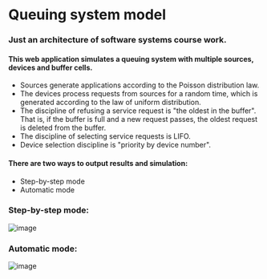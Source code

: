 # Queuing system model
### Just an architecture of software systems course work.

#### This web application simulates a queuing system with multiple sources, devices and buffer cells. <br>
 - Sources generate applications according to the Poisson distribution law. <br>
 - The devices process requests from sources for a random time, which is generated according to the law of uniform distribution.
 - The discipline of refusing a service request is "the oldest in the buffer". That is, if the buffer is full and a new request passes, the oldest request is deleted from the buffer.
 - The discipline of selecting service requests is LIFO.
 - Device selection discipline is "priority by device number". <br>
#### There are two ways to output results and simulation:
 - Step-by-step mode
 - Automatic mode
 
### Step-by-step mode:
![image](https://user-images.githubusercontent.com/128059854/225663347-9f81e1bd-0fdc-4f53-9ce3-cbafae35e852.png)

### Automatic mode:
![image](https://user-images.githubusercontent.com/128059854/225663538-48f59f72-5591-4b6b-862b-1cdb765c4bef.png)
 
